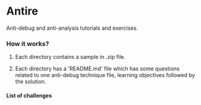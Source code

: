 # Antire
Anti-debug and anti-analysis tutorials and exercises.

### How it works?

1. Each directory contains a sample in .zip file.

2. Each directory has a 'README.md' file which has some questions related to one anti-debug technique file, learning objectives followed by the solution.

#### List of challenges

